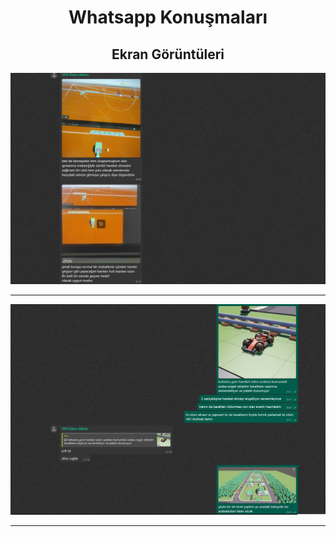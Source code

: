 <div align="center">

# Whatsapp Konuşmaları

## Ekran Görüntüleri


![Whatsapp Talk Screenshot 0](screenshots/whatsapp-talks/whatsapp-talks-0.png)

---

![Whatsapp Talk Screenshot 1](screenshots/whatsapp-talks/whatsapp-talks-1.png)

---

</div>
